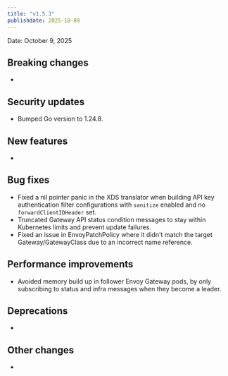 ```yaml
---
title: "v1.5.3"
publishdate: 2025-10-09
---
```


Date: October 9, 2025

## Breaking changes
- 

## Security updates
- Bumped Go version to 1.24.8.

## New features
- 

## Bug fixes
- Fixed a nil pointer panic in the XDS translator when building API key authentication filter configurations with `sanitize` enabled and no `forwardClientIDHeader` set.
- Truncated Gateway API status condition messages to stay within Kubernetes limits and prevent update failures.
- Fixed an issue in EnvoyPatchPolicy where it didn't match the target Gateway/GatewayClass due to an incorrect name reference.

## Performance improvements
- Avoided memory build up in follower Envoy Gateway pods, by only subscribing to status and infra messages when they become a leader.

## Deprecations
- 

## Other changes
- 

